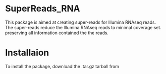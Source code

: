 # SuperReads_RNA
This package is aimed at creating super-reads for Illumina RNAseq reads.  The super-reads reduce the Illumina RNAseq reads to minimal coverage set. preserving all information contained the the reads.

# Installaion
To install the package, download the .tar.gz tarball from 

